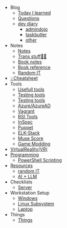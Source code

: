 - Blog
    - [Today I learned](blog/til/)
    - [Questions](blog/questions/)
    - [dev diary](blog/dev/)
        - [admindojo](blog/dev/admindojo.md)
        - [taskbutler](blog/dev/taskbutler.md)
        - [other](blog/dev/other.md)
- Notes
    - [Notes](notes/)
    - [Trans stuff🏳️‍⚧️](trans/)
    - [Book notes](booknotes/)
    - [Book reference](booknotes/books.md)
    - [Random IT](notes/random_computer.md)
- [💡Cheatsheet](cheatsheet/)
- Tools
    - [Usefull tools](tools/)
    - [Testing tools](tools/testing.md)
    - [Testing tools](tools/windows.md)
    - [Azure/AzureAD](tools/azure.md)
    - [Vagrant](tools/vagrant.md)
    - [BSI Tools](tools/bsi.md)
    - [InSpec](tools/inspec.md)
    - [Puppet](tools/puppet.md)
    - [ELK-Stack](tools/elk_logstash.md)
    - [Muse Score](tools/MuseScore.md)
    - [Game Modding](tools/gaming_modding.md)
- [VirtualReality(VR)](VirtualReality(VR)/)
- [Programming](programming/)
    - [PowerShell Scripting](programming/PowerShell_Scripting.md)
- [Resources](resources/)
    - [random IT](resources/)
    - [AI + LLM](resources/ai_llm.md)
- Checklists
    - [Server](checklists/server.md)
- Workstation Setup
    - [Windows](setup/)
    - [Linux Subsystem](setup/windows/linuxSubsystem/)
    - [Laptop](setup/windows/laptop/)
- Things
    - [Things](things/)
